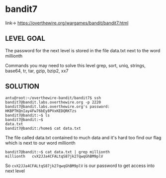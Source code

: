 # bandit7

link-> https://overthewire.org/wargames/bandit/bandit7.html

## LEVEL GOAL

The password for the next level is stored in the file data.txt next to the word millionth

Commands you may need to solve this level
grep, sort, uniq, strings, base64, tr, tar, gzip, bzip2, xx7

## SOLUTION

```
antu@root:~/overthewire-bandit/bandit7$ ssh bandit7@bandit.labs.overthewire.org -p 2220
bandit7@bandit.labs.overthewire.org's password: HKBPTKQnIay4Fw76bEy8PVxKEDQRKTzs
bandit7@bandit:~$ ls
bandit7@bandit:~$ 
data.txt
bandit7@bandit:/home$ cat data.txt
```
The file called data.txt contained to much data and it's hard too find our flag which is next to our word millionth
```
bandit7@bandit:~$ cat data.txt | grep millionth
millionth	cvX2JJa4CFALtqS87jk27qwqGhBM9plV
````

So `cvX2JJa4CFALtqS87jk27qwqGhBM9plV` is our password to get access into next level
